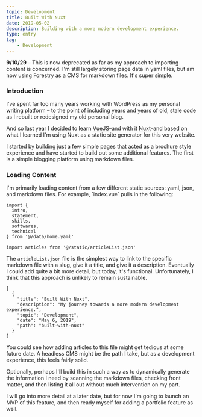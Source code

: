 ```yaml
---
topic: Development
title: Built With Nuxt
date: 2019-05-02
description: Building with a more modern development experience.
type: entry
tag:
    - Development
---
```

**9/10/29** – This is now deprecated as far as my approach to importing content is concerned. I'm still largely storing page data in yaml files, but am now using Forestry as a CMS for markdown files. It's super simple.

### Introduction

I've spent far too many years working with WordPress as my personal writing platform – to the point of including years and years of old, stale code as I rebuilt or redesigned my old personal blog.

And so last year I decided to learn [VueJS](https://vuejs.org/)–and with it [Nuxt](https://nuxtjs.org/)–and based on what I learned I'm using Nuxt as a static site generator for this very website.

I started by building just a few simple pages that acted as a brochure style experience and have started to build out some additional features. The first is a simple blogging platform using markdown files.

### Loading Content

I'm primarily loading content from a few different static sources: yaml, json, and markdown files. For example, \`index.vue\` pulls in the following:

```js[index.vue]
import {
  intro,
  statement,
  skills,
  softwares,
  technical
} from '@/data/home.yaml'

import articles from '@/static/articleList.json'
```

The `articleList.json` file is the simplest way to link to the specific markdown file with a slug, give it a title, and give it a description. Eventually I could add quite a bit more detail, but today, it's functional. Unfortunately, I think that this approach is unlikely to remain sustainable.

```json[articleList.json]
[  
  {  
    "title": "Built With Nuxt",  
    "description": "My journey towards a more modern development experience.",  
    "topic": "Development",  
    "date": "May 6, 2019",  
    "path": "built-with-nuxt"  
  }  
]
```

You could see how adding articles to this file might get tedious at some future date. A headless CMS might be the path I take, but as a development experience, this feels fairly solid.

Optionally, perhaps I'll build this in such a way as to dynamically generate the information I need by scanning the markdown files, checking front matter, and then listing it all out without much intervention on my part.

I will go into more detail at a later date, but for now I'm going to launch an MVP of this feature, and then ready myself for adding a portfolio feature as well.